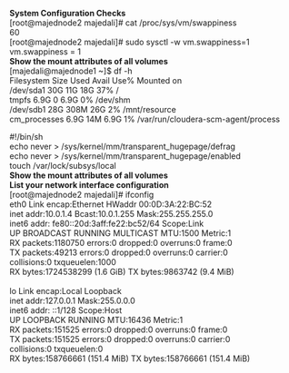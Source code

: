 <b>System Configuration Checks</b></br>
[root@majednode2 majedali]# cat /proc/sys/vm/swappiness</br>
60</br>
[root@majednode2 majedali]# sudo sysctl -w vm.swappiness=1</br>
vm.swappiness = 1</br>
<b>Show the mount attributes of all volumes</b></br>
[majedali@majednode1 ~]$ df -h</br>
Filesystem      Size  Used Avail Use% Mounted on</br>
/dev/sda1        30G   11G   18G  37% /</br>
tmpfs           6.9G     0  6.9G   0% /dev/shm</br>
/dev/sdb1        28G  308M   26G   2% /mnt/resource</br>
cm_processes    6.9G   14M  6.9G   1% /var/run/cloudera-scm-agent/process</br>

#!/bin/sh</br>
echo never > /sys/kernel/mm/transparent_hugepage/defrag</br>
echo never > /sys/kernel/mm/transparent_hugepage/enabled</br>
touch /var/lock/subsys/local</br>
<b>Show the mount attributes of all volumes</b>
</br>
<b>List your network interface configuration</b></br>
[root@majednode2 majedali]# ifconfig</br>
eth0      Link encap:Ethernet  HWaddr 00:0D:3A:22:BC:52</br>
          inet addr:10.0.1.4  Bcast:10.0.1.255  Mask:255.255.255.0</br>
          inet6 addr: fe80::20d:3aff:fe22:bc52/64 Scope:Link</br>
          UP BROADCAST RUNNING MULTICAST  MTU:1500  Metric:1</br>
          RX packets:1180750 errors:0 dropped:0 overruns:0 frame:0</br>
          TX packets:49213 errors:0 dropped:0 overruns:0 carrier:0</br>
          collisions:0 txqueuelen:1000</br>
          RX bytes:1724538299 (1.6 GiB)  TX bytes:9863742 (9.4 MiB)</br>
</br>
lo        Link encap:Local Loopback</br>
          inet addr:127.0.0.1  Mask:255.0.0.0</br>
          inet6 addr: ::1/128 Scope:Host</br>
          UP LOOPBACK RUNNING  MTU:16436  Metric:1</br>
          RX packets:151525 errors:0 dropped:0 overruns:0 frame:0</br>
          TX packets:151525 errors:0 dropped:0 overruns:0 carrier:0</br>
          collisions:0 txqueuelen:0</br>
          RX bytes:158766661 (151.4 MiB)  TX bytes:158766661 (151.4 MiB)</br>

